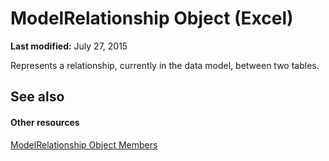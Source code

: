 
# ModelRelationship Object (Excel)

 **Last modified:** July 27, 2015

Represents a relationship, currently in the data model, between two tables.

## See also


#### Other resources


 [ModelRelationship Object Members](99df4e0d-c661-5c52-30e5-5470b6918a8f.md)
